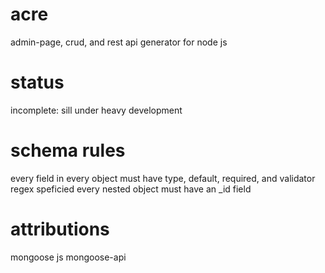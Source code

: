 acre
====

admin-page, crud, and rest api generator for node js

status
======

incomplete: sill under heavy development

schema rules
============

every field in every object must have type, default, required, and validator regex speficied
every nested object must have an _id field

attributions
============

mongoose js
mongoose-api